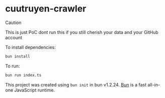 # cuutruyen-crawler

> [!CAUTION]
> This is just PoC dont run this if you still cherish your data and your GitHub account

To install dependencies:

```bash
bun install
```

To run:

```bash
bun run index.ts
```

This project was created using `bun init` in bun v1.2.24. [Bun](https://bun.com) is a fast all-in-one JavaScript runtime.
